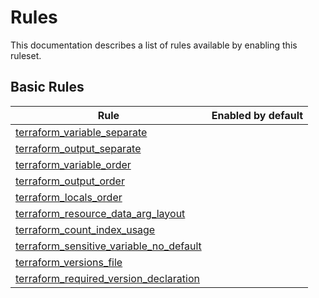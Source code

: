 # Rules

This documentation describes a list of rules available by enabling this ruleset.

## Basic Rules

| Rule                                                                                        |Enabled by default|
|---------------------------------------------------------------------------------------------| --- |
| [terraform_variable_separate](rules/terraform_variable_separate.md)                         ||
| [terraform_output_separate](rules/terraform_output_separate.md)                             ||
| [terraform_variable_order](rules/terraform_variable_order.md)                               ||
| [terraform_output_order](rules/terraform_output_order.md)                                   ||
| [terraform_locals_order](rules/terraform_locals_order.md)                                   ||
| [terraform_resource_data_arg_layout](rules/terraform_resource_data_arg_layout.md)           ||
| [terraform_count_index_usage](rules/terraform_count_index_usage.md)                         ||
| [terraform_sensitive_variable_no_default](rules/terraform_sensitive_variable_no_default.md) ||
| [terraform_versions_file](rules/terraform_versions_file.md)                                 ||
| [terraform_required_version_declaration](rules/terraform_required_version_declaration.md)                   ||